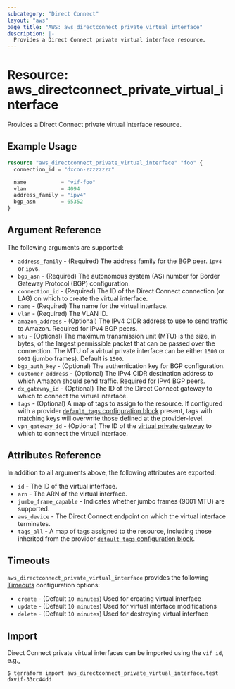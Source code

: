 ```yaml
---
subcategory: "Direct Connect"
layout: "aws"
page_title: "AWS: aws_directconnect_private_virtual_interface"
description: |-
  Provides a Direct Connect private virtual interface resource.
---
```


# Resource: aws_directconnect_private_virtual_interface

Provides a Direct Connect private virtual interface resource.

## Example Usage

```terraform
resource "aws_directconnect_private_virtual_interface" "foo" {
  connection_id = "dxcon-zzzzzzzz"

  name           = "vif-foo"
  vlan           = 4094
  address_family = "ipv4"
  bgp_asn        = 65352
}
```

## Argument Reference

The following arguments are supported:

* `address_family` - (Required) The address family for the BGP peer. `ipv4 ` or `ipv6`.
* `bgp_asn` - (Required) The autonomous system (AS) number for Border Gateway Protocol (BGP) configuration.
* `connection_id` - (Required) The ID of the Direct Connect connection (or LAG) on which to create the virtual interface.
* `name` - (Required) The name for the virtual interface.
* `vlan` - (Required) The VLAN ID.
* `amazon_address` - (Optional) The IPv4 CIDR address to use to send traffic to Amazon. Required for IPv4 BGP peers.
* `mtu` - (Optional) The maximum transmission unit (MTU) is the size, in bytes, of the largest permissible packet that can be passed over the connection.
The MTU of a virtual private interface can be either `1500` or `9001` (jumbo frames). Default is `1500`.
* `bgp_auth_key` - (Optional) The authentication key for BGP configuration.
* `customer_address` - (Optional) The IPv4 CIDR destination address to which Amazon should send traffic. Required for IPv4 BGP peers.
* `dx_gateway_id` - (Optional) The ID of the Direct Connect gateway to which to connect the virtual interface.
* `tags` - (Optional) A map of tags to assign to the resource. If configured with a provider [`default_tags` configuration block](/docs/providers/aws/index.html#default_tags-configuration-block) present, tags with matching keys will overwrite those defined at the provider-level.
* `vpn_gateway_id` - (Optional) The ID of the [virtual private gateway](vpn_gateway.html) to which to connect the virtual interface.

## Attributes Reference

In addition to all arguments above, the following attributes are exported:

* `id` - The ID of the virtual interface.
* `arn` - The ARN of the virtual interface.
* `jumbo_frame_capable` - Indicates whether jumbo frames (9001 MTU) are supported.
* `aws_device` - The Direct Connect endpoint on which the virtual interface terminates.
* `tags_all` - A map of tags assigned to the resource, including those inherited from the provider [`default_tags` configuration block](/docs/providers/aws/index.html#default_tags-configuration-block).

## Timeouts

`aws_directconnect_private_virtual_interface` provides the following
[Timeouts](https://www.terraform.io/docs/configuration/blocks/resources/syntax.html#operation-timeouts) configuration options:

- `create` - (Default `10 minutes`) Used for creating virtual interface
- `update` - (Default `10 minutes`) Used for virtual interface modifications
- `delete` - (Default `10 minutes`) Used for destroying virtual interface

## Import

Direct Connect private virtual interfaces can be imported using the `vif id`, e.g.,

```
$ terraform import aws_directconnect_private_virtual_interface.test dxvif-33cc44dd
```
